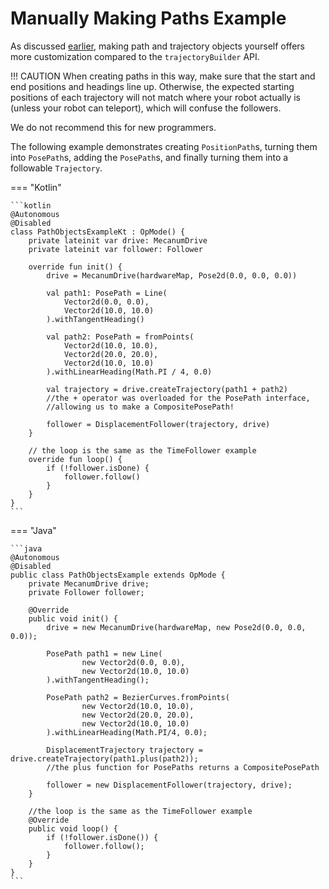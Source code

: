 # Manually Making Paths Example

As discussed [earlier](../traj-generation.md),
making path and trajectory objects yourself 
offers more customization compared to the 
`trajectoryBuilder` API.

!!! CAUTION
    When creating paths in this way,
    make sure that the start and end positions and headings line up.
    Otherwise, the expected starting positions of each trajectory
    will not match where your robot actually is (unless your robot can teleport),
    which will confuse the followers.

We do not recommend this for new programmers.

The following example demonstrates creating `PositionPath`s,
turning them into `PosePath`s, adding the `PosePath`s,
and finally turning them into a followable `Trajectory`.

=== "Kotlin"

    ```kotlin 
    @Autonomous
    @Disabled
    class PathObjectsExampleKt : OpMode() {
        private lateinit var drive: MecanumDrive
        private lateinit var follower: Follower

        override fun init() {
            drive = MecanumDrive(hardwareMap, Pose2d(0.0, 0.0, 0.0))

            val path1: PosePath = Line(
                Vector2d(0.0, 0.0),
                Vector2d(10.0, 10.0)
            ).withTangentHeading()

            val path2: PosePath = fromPoints(
                Vector2d(10.0, 10.0),
                Vector2d(20.0, 20.0),
                Vector2d(10.0, 10.0)
            ).withLinearHeading(Math.PI / 4, 0.0)

            val trajectory = drive.createTrajectory(path1 + path2) 
            //the + operator was overloaded for the PosePath interface,
            //allowing us to make a CompositePosePath!

            follower = DisplacementFollower(trajectory, drive)
        }

        // the loop is the same as the TimeFollower example
        override fun loop() {
            if (!follower.isDone) {
                follower.follow()
            }
        }
    }
    ```

=== "Java"

    ```java
    @Autonomous
    @Disabled
    public class PathObjectsExample extends OpMode {
        private MecanumDrive drive;
        private Follower follower;

        @Override
        public void init() {
            drive = new MecanumDrive(hardwareMap, new Pose2d(0.0, 0.0, 0.0));

            PosePath path1 = new Line(
                    new Vector2d(0.0, 0.0),
                    new Vector2d(10.0, 10.0)
            ).withTangentHeading();

            PosePath path2 = BezierCurves.fromPoints(
                    new Vector2d(10.0, 10.0),
                    new Vector2d(20.0, 20.0),
                    new Vector2d(10.0, 10.0)
            ).withLinearHeading(Math.PI/4, 0.0);

            DisplacementTrajectory trajectory = drive.createTrajectory(path1.plus(path2));
            //the plus function for PosePaths returns a CompositePosePath

            follower = new DisplacementFollower(trajectory, drive);
        }

        //the loop is the same as the TimeFollower example
        @Override
        public void loop() {
            if (!follower.isDone()) {
                follower.follow();
            }
        }
    }
    ```

